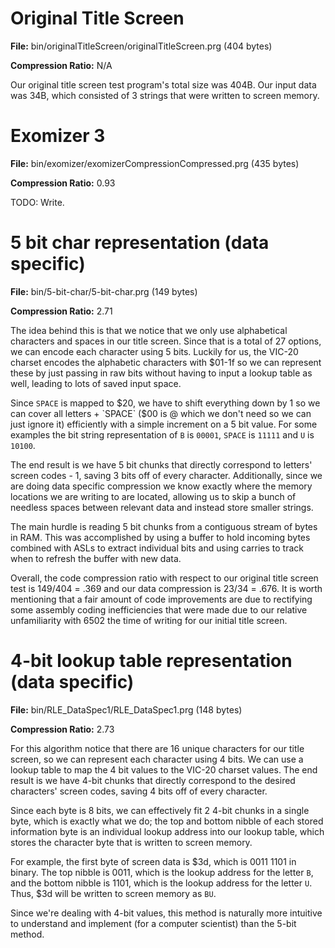 # Original Title Screen

**File:** bin/originalTitleScreen/originalTitleScreen.prg  (404 bytes)

**Compression Ratio:** N/A

Our original title screen test program's total size was 404B. Our input data was
34B, which consisted of 3 strings that were written to screen memory.

# Exomizer 3

**File:** bin/exomizer/exomizerCompressionCompressed.prg (435 bytes)

**Compression Ratio:** 0.93

TODO: Write.

# 5 bit char representation (data specific)

**File:** bin/5-bit-char/5-bit-char.prg (149 bytes)

**Compression Ratio:** 2.71

The idea behind this is that we notice that we only use alphabetical characters
and spaces in our title screen. Since that is a total of 27 options, we can
encode each character using 5 bits.  Luckily for us, the VIC-20 charset encodes
the alphabetic characters with $01-1f so we can represent these by just passing
in raw bits without having to input a lookup table as well, leading to lots of
saved input space.

Since `SPACE` is mapped to $20, we have to shift everything down by 1 so we can
cover all letters + `SPACE` ($00 is @ which we don't need so we can just ignore
it) efficiently with a simple increment on a 5 bit value. For some examples the
bit string representation of `B` is `00001`, `SPACE` is `11111` and `U` is
`10100`.

The end result is we have 5 bit chunks that directly correspond to letters'
screen codes - 1, saving 3 bits off of every character. Additionally, since we
are doing data specific compression we know exactly where the memory locations
we are writing to are located, allowing us to skip a bunch of needless spaces
between relevant data and instead store smaller strings.

The main hurdle is reading 5 bit chunks from a contiguous stream of bytes in
RAM. This was accomplished by using a buffer to hold incoming bytes combined
with ASLs to extract individual bits and using carries to track when to refresh
the buffer with new data.

Overall, the code compression ratio with respect to our original title screen
test is 149/404 = .369 and our data compression is 23/34 = .676. It is worth
mentioning that a fair amount of code improvements are due to rectifying some
assembly coding inefficiencies that were made due to our relative unfamiliarity
with 6502 the time of writing for our initial title screen.


# 4-bit lookup table representation (data specific)

**File:** bin/RLE_DataSpec1/RLE_DataSpec1.prg (148 bytes)

**Compression Ratio:** 2.73

For this algorithm notice that there are 16 unique characters for our title screen, so we can represent each character using 4 bits. We can use a lookup table to map the 4 bit values to the VIC-20 charset values. The end result is we have 4-bit chunks that directly correspond to the desired characters' screen codes, saving 4 bits off of every character.

Since each byte is 8 bits, we can effectively fit 2 4-bit chunks in a single byte, which is exactly what we do; the top and bottom nibble of each stored information byte is an individual lookup address into our lookup table, which stores the character byte that is written to screen memory.

For example, the first byte of screen data is $3d, which is 0011 1101 in binary. The top nibble is 0011, which is the lookup address for the letter `B`, and the bottom nibble is 1101, which is the lookup address for the letter `U`.  Thus, $3d will be written to screen memory as `BU`.

Since we're dealing with 4-bit values, this method is naturally more intuitive to understand and implement (for a computer scientist) than the 5-bit method.
